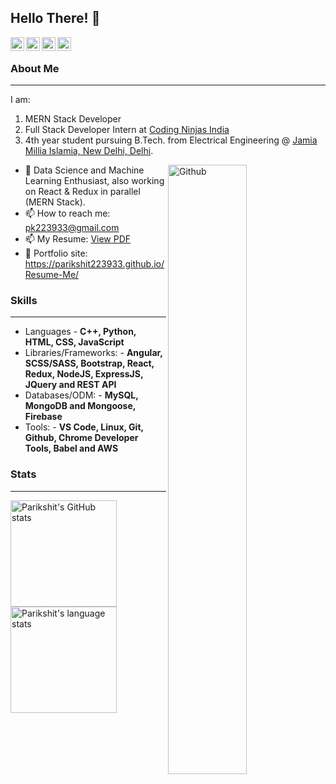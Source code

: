 ## Hello There! 👋 ##

<a href="https://www.linkedin.com/in/parikshit-singh-1b628b18a/">
  <img align="left" alt="Parikshit's Linkdein" width="22px" src="https://cdn.jsdelivr.net/npm/simple-icons@v3/icons/linkedin.svg" />
</a>
<a href="https://github.com/parikshit223933">
  <img align="left" alt="Parikshit's Github" width="22px" src="https://cdn.jsdelivr.net/npm/simple-icons@v3/icons/github.svg" />
</a>
<a href="https://www.instagram.com/__parikshit_singh__/?hl=en">
  <img align="left" alt="Parikshit's Instagram" width="22px" src="https://cdn.jsdelivr.net/npm/simple-icons@v3/icons/instagram.svg" />
</a>
<a href="https://www.facebook.com/parikshit.singh.31521/">
  <img align="left" alt="Parikshit's Facebook" width="22px" src="https://cdn.jsdelivr.net/npm/simple-icons@v3/icons/facebook.svg" />
</a>
&nbsp;

### About Me ###
----------------------------------------------------------------------------------------------------------------------------
I am:
1. MERN Stack Developer
2. Full Stack Developer Intern at [Coding Ninjas India](https://www.codingninjas.com/)
3. 4th year student pursuing B.Tech. from Electrical Engineering @ [Jamia Millia Islamia, New Delhi, Delhi](https://www.jmi.ac.in/).

<img width="50%" align="right" alt="Github" src="https://raw.githubusercontent.com/onimur/.github/master/.resources/git-header.svg" />

- 🔭 Data Science and Machine Learning Enthusiast, also working on React & Redux in parallel (MERN Stack).
- 📫 How to reach me: pk223933@gmail.com
- 📫 My Resume: [View PDF](https://drive.google.com/file/d/1zmVaBcsR9Q0rB0m5_xet8bRdPfk61Dk1/view?usp=sharing)
- 🎯 Portfolio site: https://parikshit223933.github.io/Resume-Me/

### Skills ###
----------------------------------------------------------------------------------------------------------------------------
- Languages - **C++, Python, HTML, CSS, JavaScript**
- Libraries/Frameworks: - **Angular, SCSS/SASS, Bootstrap, React, Redux, NodeJS, ExpressJS, JQuery and REST API**
- Databases/ODM: - **MySQL, MongoDB and Mongoose, Firebase**
- Tools: - **VS Code, Linux, Git, Github, Chrome Developer Tools, Babel and AWS**

### Stats ###
----------------------------------------------------------------------------------------------------------------------------
<a href="https://profile-summary-for-github.com/user/parikshit223933">
  <img align="left" height="170px" src="https://github-readme-stats.vercel.app/api?theme=onedark&username=parikshit223933&show_icons=true&line_height=27&count_private=true&include_all_commits=true" alt="Parikshit's GitHub stats"/>
  <img height="170px" src="https://github-readme-stats.vercel.app/api/top-langs/?username=parikshit223933&hide_langs_below=5&layout=compact&count_private=true&hide=Jupyter%20Notebook,CMake" alt="Parikshit's language stats"/>
</a>







<!--
**parikshit223933/parikshit223933** is a ✨ _special_ ✨ repository because its `README.md` (this file) appears on your GitHub profile.

Here are some ideas to get you started:

- 🔭 I’m currently working on ...
- 🌱 I’m currently learning ...
- 👯 I’m looking to collaborate on ...
- 🤔 I’m looking for help with ...
- 💬 Ask me about ...
- 📫 How to reach me: ...
- 😄 Pronouns: ...
- ⚡ Fun fact: ...
-->
